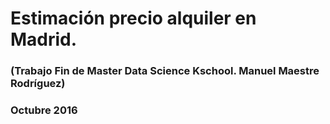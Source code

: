 # Estimación precio alquiler en Madrid.  
### (Trabajo Fin de Master Data Science Kschool. Manuel Maestre Rodríguez)  
### Octubre 2016
